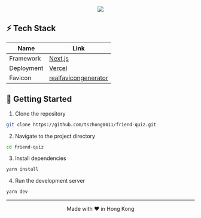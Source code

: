 <p align="center">
  <img src="https://honghong.me/images/projects/friend-quiz/cover.png">
</p>

## ⚡️ Tech Stack

| Name       | Link                                                      |
| ---------- | --------------------------------------------------------- |
| Framework  | [Next.js](https://nextjs.org/)                            |
| Deployment | [Vercel](https://vercel.com)                              |
| Favicon    | [realfavicongenerator](https://realfavicongenerator.net/) |

## 👋 Getting Started

1. Clone the repository

```bash
git clone https://github.com/tszhong0411/friend-quiz.git
```

2. Navigate to the project directory

```bash
cd friend-quiz
```

3. Install dependencies

```bash
yarn install
```

4. Run the development server

```bash
yarn dev
```

<hr>
<p align="center">
Made with ❤️ in Hong Kong
</p>
